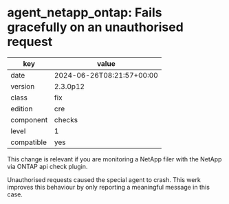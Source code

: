 [//]: # (werk v2)
# agent_netapp_ontap: Fails gracefully on an unauthorised request

key        | value
---------- | ---
date       | 2024-06-26T08:21:57+00:00
version    | 2.3.0p12
class      | fix
edition    | cre
component  | checks
level      | 1
compatible | yes

This change is relevant if you are monitoring a NetApp filer
with the NetApp via ONTAP api check plugin.

Unauthorised requests caused the special agent to crash.
This werk improves this behaviour by only reporting a meaningful message in this case.
